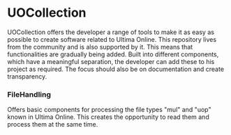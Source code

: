 # UOCollection

UOCollection offers the developer a range of tools to make it as easy as possible to create software related to Ultima Online. This repository lives from the community and is also supported by it. This means that functionalities are gradually being added. Built into different components, which have a meaningful separation, the developer can add these to his project as required. The focus should also be on documentation and create transparency.

### FileHandling
Offers basic components for processing the file types "mul" and "uop" known in Ultima Online. This creates the opportunity to read them and process them at the same time.
